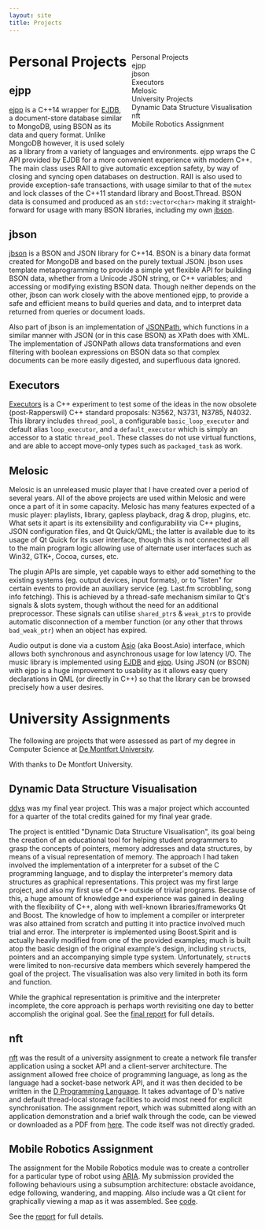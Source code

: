 ```yaml
---
layout: site
title: Projects
---
```


<style>
    #toc {
        width: auto;
        display: inline-block;
        float: right;
        margin: 10px;
    }
    @media (max-width: 48em) {
        #toc {
            float: none;
            margin: 0;
        }
    }
</style>
<div class="pure-menu pure-menu-open" id="toc">
    <ul>
        <li class="pure-menu-heading"><a class="pure-menu-link" href="#projects">Personal Projects</a></li>
        <li class="pure-menu-item"><a class="pure-menu-link" href="#ejpp">ejpp</a></li>
        <li class="pure-menu-item"><a class="pure-menu-link" href="#jbson">jbson</a></li>
        <li class="pure-menu-item"><a class="pure-menu-link" href="#executors">Executors</a></li>
        <li class="pure-menu-item"><a class="pure-menu-link" href="#melo">Melosic</a></li>
        <li class="pure-menu-heading"><a class="pure-menu-link" href="#uni">University Projects</a></li>
        <li class="pure-menu-item"><a class="pure-menu-link" href="#ddvs">Dynamic Data Structure Visualisation</a></li>
        <li class="pure-menu-item"><a class="pure-menu-link" href="#nft">nft</a></li>
        <li class="pure-menu-item"><a class="pure-menu-link" href="#robotics">Mobile Robotics Assignment</a></li>
    </ul>
</div>

# <a name="projects"></a>Personal Projects

## <a name="ejpp"></a>ejpp

[ejpp](https://chrismanning.github.io/ejpp) is a C++14 wrapper for [EJDB](https://ejdb.org/), a document-store database similar to MongoDB, using BSON as its data and query format.
Unlike MongoDB however, it is used solely as a library from a variety of languages and environments.
ejpp wraps the C API provided by EJDB for a more convenient experience with modern C++.
The main class uses RAII to give automatic exception safety, by way of closing and syncing open databases on destruction.
RAII is also used to provide exception-safe transactions, with usage similar to that of the `mutex` and lock classes of the C++11 standard library and Boost.Thread.
BSON data is consumed and produced as an `std::vector<char>` making it straight-forward for usage with many BSON libraries, including my own [jbson](#jbson).

## <a name="jbson"></a>jbson

[jbson](https://chrismanning.github.io/jbson) is a BSON and JSON library for C++14.
BSON is a binary data format created for MongoDB and based on the purely textual JSON.
jbson uses template metaprogramming to provide a simple yet flexible API for building BSON data, whether from a Unicode JSON string, or C++ variables; and accessing or modifying existing BSON data.
Though neither depends on the other, jbson can work closely with the above mentioned ejpp, to provide a safe and efficient means to build queries and data, and to interpret data returned from queries or document loads.

Also part of jbson is an implementation of [JSONPath](https://goessner.net/articles/JsonPath/), which functions in a similar manner with JSON (or in this case BSON) as XPath does with XML.
The implementation of JSONPath allows data transformations and even filtering with boolean expressions on BSON data so that complex documents can be more easily digested, and superfluous data ignored.

## <a name="executors"></a>Executors

[Executors](https://github.com/chrismanning/executors) is a C++ experiment to test some of the ideas in the now obsolete (post-Rapperswil) C++ standard proposals: N3562, N3731, N3785, N4032.
This library includes `thread_pool`, a configurable `basic_loop_executor` and default alias `loop_executor`, and a `default_executor` which is simply an accessor to a static `thread_pool`.
These classes do not use virtual functions, and are able to accept move-only types such as `packaged_task` as work.

## <a name="melo"></a>Melosic

Melosic is an unreleased music player that I have created over a period of several years.
All of the above projects are used within Melosic and were once a part of it in some capacity.
Melosic has many features expected of a music player: playlists, library, gapless playback, drag & drop, plugins, etc.
What sets it apart is its extensibility and configurability via C++ plugins, JSON configuration files, and Qt Quick/QML; the latter is available due to its usage of Qt Quick for its user interface, though this is not connected at all to the main program logic allowing use of alternate user interfaces such as Win32, GTK+, Cocoa, curses, etc.

The plugin APIs are simple, yet capable ways to either add something to the existing systems (eg. output devices, input formats), or to "listen" for certain events to provide an auxiliary service (eg. Last.fm scrobbling, song info fetching).
This is achieved by a thread-safe mechanism similar to Qt's signals & slots system, though without the need for an additional preprocessor. These signals can utilise `shared_ptr`s & `weak_ptr`s to provide automatic disconnection of a member function (or any other that throws `bad_weak_ptr`) when an object has expired.

Audio output is done via a custom [Asio](https://think-async.com/Asio) (aka Boost.Asio) interface, which allows both synchronous and asynchronous usage for low latency I/O.
The music library is implemented using [EJDB](https://ejdb.org/) and [ejpp](#ejpp).
Using JSON (or BSON) with ejpp is a huge improvement to usability as it allows easy query declarations in QML (or directly in C++) so that the library can be browsed precisely how a user desires.

# <a name="uni"></a>University Assignments

The following are projects that were assessed as part of my degree in Computer Science at [De Montfort University](https://www.dmu.ac.uk/).

With thanks to De Montfort University.

## <a name="ddvs"></a>Dynamic Data Structure Visualisation

[ddvs](https://github.com/chrismanning/ddvs) was my final year project.
This was a major project which accounted for a quarter of the total credits gained for my final year grade.

The project is entitled "Dynamic Data Structure Visualisation", its goal being the creation of an educational tool for helping student programmers to grasp the concepts of pointers, memory addresses and data structures, by means of a visual representation of memory.
The approach I had taken involved the implementation of a interpreter for a subset of the C programming language, and to display the interpreter's memory data structures as graphical representations.
This project was my first large project, and also my first use of C++ outside of trivial programs.
Because of this, a huge amount of knowledge and experience was gained in dealing with the flexibility of C++, along with well-known libraries/frameworks Qt and Boost.
The knowledge of how to implement a compiler or interpreter was also attained from scratch and putting it into practice involved much trial and error.
The interpreter is implemented using Boost.Spirit and is actually heavily modified from one of the provided examples; much is built atop the basic design of the original example's design, including `struct`s, pointers and an accompanying simple type system.
Unfortunately, `struct`s were limited to non-recursive data members which severely hampered the goal of the project.
The visualisation was also very limited in both its form and function.

While the graphical representation is primitive and the interpreter incomplete, the core approach is perhaps worth revisiting one day to better accomplish the original goal.
See the [final report](/images/ack_final_report.pdf) for full details.

## <a name="nft"></a>nft

[nft](https://github.com/chrismanning/nft) was the result of a university assignment to create a network file transfer application using a socket API and a client-server architecture.
The assignment allowed free choice of programming language, as long as the language had a socket-base network API, and it was then decided to be written in the [D Programming Language](https://dlang.org/).
It takes advantage of D's native and default thread-local storage facilities to avoid most need for explicit synchronisation.
The assignment report, which was submitted along with an application demonstration and a brief walk through the code, can be viewed or downloaded as a PDF from [here](/images/nft.pdf). The code itself was not directly graded.

## <a name="robotics"></a>Mobile Robotics Assignment

The assignment for the Mobile Robotics module was to create a controller for a particular type of robot using [ARIA](https://robots.mobilerobots.com/wiki/ARIA).
My submission provided the following behaviours using a subsumption architecture: obstacle avoidance, edge following, wandering, and mapping.
Also include was a Qt client for graphically viewing a map as it was assembled. See [code](/images/mobile_robots_assignment.zip).

See the [report](/images/mobile_robots_report.pdf) for full details.
